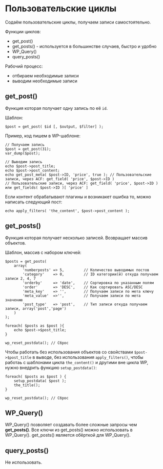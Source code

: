 # Пользовательские циклы
Содаём пользовательские циклы, получаем записи самостоятельно.

Функции циклов:
- get_post()
- get_posts() - используется в большинстве случаев, быстро и удобно
- WP_Query()
- query_posts()

Рабочий процесс:
- отбираем необходимые записи
- выводим необходимые записи

## get_post()
Функция которая получает одну запись по её `id`.
    
Шаблон:

    $post = get_post( $id [, $output, $filter] );

Пример, код пишем в WP-шаблоне:

    // Получаем запись
    $post = get_post(31);
    var_dump($post);

    // Выводим запись
    echo $post->post_title;
    echo $post->post_content;
    echo get_post_meta( $post->ID, 'price', true ); // Пользовательские записи, через ACF: get_field( 'price', $post->ID ) 
    // Пользовательские записи, через ACF: get_field( 'price', $post->ID ) или get_fields( $post->ID )[ 'price' ]

Если контент обрабатывают плагины и возникакет ошибка то, можно написать следующий пост:

    echo apply_filters( 'the_content', $post->post_content );

## get_posts()
Функция которая получает несколько записей. Возвращает массив объектов.

Шаблон, массив с набором ключей:

    $posts = get_posts(
        array(
            'numberposts' => 5,         // Количество выводимых постов
            'category'    => 0,         // ID категории(й) откуда получаем записи 2, 4, 7
            'orderby'     => 'date',    // Сортировка по указанным полям
            'order'       => 'DESC',    // Как сортировать ASC/DESC
            'meta_key'    => '',        // Получаем записи по мета ключу
            'meta_value'  =>'',         // Получаем записи по мета значению
            'post_type'   => 'post',    // Тип записи откуда получаем записи, array('post','page')
        )
    );

    foreach( $posts as $post ){
        echo $post->$post_title;
    }

    wp_reset_postdata(); // Сброс

Чтобы работать без использования объектов со свойствами `$post->$post_title` в выводе, без использования `apply_filters()`, чтобы работаь с шаблонами цикла `the_content()` и другими вне цикла WP, нужно внедрить функцию `setup_postdata()`:

    foreach( $posts as $post ) {
        setup_postdata( $post );
        the_title();
    }

    wp_reset_postdata(); // Сброс

## WP_Query()
WP_Query() позволяет создавать более сложные запросы чем **get_posts()**. Все ключи из get_posts() можно использовать в WP_Query(). get_posts() является обёрткой для WP_Query().

## query_posts()
Не использовать.
